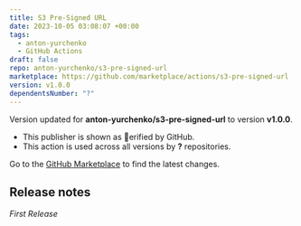 ```yaml
---
title: S3 Pre-Signed URL
date: 2023-10-05 03:08:07 +00:00
tags:
  - anton-yurchenko
  - GitHub Actions
draft: false
repo: anton-yurchenko/s3-pre-signed-url
marketplace: https://github.com/marketplace/actions/s3-pre-signed-url
version: v1.0.0
dependentsNumber: "?"
---
```



Version updated for **anton-yurchenko/s3-pre-signed-url** to version **v1.0.0**.
- This publisher is shown as erified by GitHub.
- This action is used across all versions by **?** repositories.

Go to the [GitHub Marketplace](https://github.com/marketplace/actions/s3-pre-signed-url) to find the latest changes.

## Release notes

_First Release_

